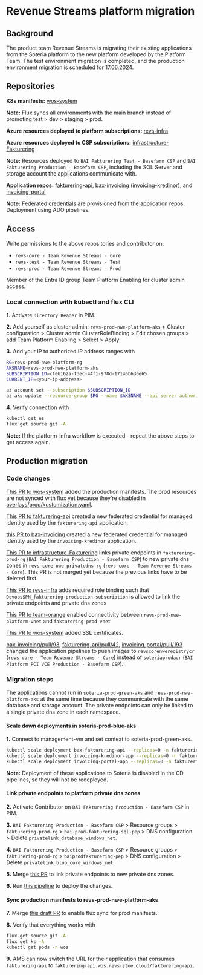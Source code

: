 # Revenue Streams platform migration

## Background

The product team Revenue Streams is migrating their existing applications from the Soteria platform to the new platform developed by the Platform Team. The test environment migration is completed, and the production environment migration is scheduled for 17.06.2024.

## Repositories

**K8s manifests:** [wos-system](https://github.com/techcloud0/wos-system)

**Note:** Flux syncs all environments with the main branch instead of promoting test > dev > staging > prod.

**Azure resources deployed to platform subscriptions:** [revs-infra](https://github.com/techcloud0/revs-infra)

**Azure resources deployed to CSP subscriptions:** [infrastructure-Fakturering](https://dev.azure.com/techcloud0/Fakturering/_git/infrastructure-Fakturering)

**Note:** Resources deployed to `BAI Fakturering Test - Basefarm CSP` and `BAI Fakturering Production - Basefarm CSP`, including the SQL Server and storage account the applications communicate with.

**Application repos:** [fakturering-api](https://github.com/techcloud0/fakturering-api), [bax-invoicing (invoicing-kredinor)](https://github.com/techcloud0/bax-invoicing), and [invoicing-portal](https://github.com/techcloud0/invoicing-portal)

**Note:** Federated credentials are provisioned from the application repos. Deployment using ADO pipelines.

## Access

Write permissions to the above repositories and contributor on:

* `revs-core - Team Revenue Streams - Core`
* `revs-test - Team Revenue Streams - Test`
* `revs-prod - Team Revenue Streams - Prod`

Member of the Entra ID group Team Platform Enabling for cluster admin access.

### Local connection with kubectl and flux CLI

**1.** Activate `Directory Reader` in PIM.

**2.** Add yourself as cluster admin: `revs-prod-nwe-platform-aks` > Cluster configuration > Cluster admin ClusterRoleBinding > Edit chosen groups > add Team Platform Enabling > Select > Apply

**3.** Add your IP to authorized IP address ranges with

```bash
RG=revs-prod-nwe-platform-rg
AKSNAME=revs-prod-nwe-platform-aks
SUBSCRIPTION_ID=cfeb162a-f3ec-44f1-978d-17146b636e65
CURRENT_IP=<your-ip-address>

az account set --subscription $SUBSCRIPTION_ID
az aks update --resource-group $RG --name $AKSNAME --api-server-authorized-ip-ranges $CURRENT_IP,4.246.50.40/29,62.101.211.129/32,4.236.252.184/29,62.101.221.46/32,62.101.231.100/32
```

**4.** Verify connection with

```bash
kubectl get ns
flux get source git -A
```

**Note:** If the platform-infra workflow is executed - repeat the above steps to get access again.

## Production migration

### Code changes

[This PR to wos-system](https://github.com/techcloud0/wos-system/pull/19) added the production manifests. The prod resources are not synced with flux yet because they're disabled in [overlays/prod/kustomization.yaml](https://github.com/techcloud0/wos-system/pull/28).

[This PR to fakturering-api](https://github.com/techcloud0/fakturering-api/pull/43) created a new federated credential for managed identity used by the `fakturering-api` application.

[this PR to bax-invoicing](https://github.com/techcloud0/bax-invoicing/pull/92) created a new federated credential for managed identity used by the `invoicing-kredinor` application.

[This PR to infrastructure-Fakturering](https://dev.azure.com/techcloud0/Fakturering/_git/infrastructure-Fakturering/pullrequest/784) links private endpoints in `fakturering-prod-rg` (`BAI Fakturering Production - Basefarm CSP`) to new private dns zones in `revs-core-nwe-privatedns-rg` (`revs-core - Team Revenue Streams - Core`). This PR is not merged yet because the previous links have to be deleted first.

[This PR to revs-infra](https://github.com/techcloud0/revs-infra/pull/19) adds required role binding such that `DevopsSPN_fakturering-production-subscription` is allowed to link the private endpoints and private dns zones

[This PR to team-orange](https://github.com/techcloud0/team-orange/pull/439) enabled connectivity between `revs-prod-nwe-platform-vnet` and `fakturering-prod-vnet`

[This PR to wos-system](https://github.com/techcloud0/wos-system/pull/26) added SSL certificates.

[bax-invoicing/pull/93](https://github.com/techcloud0/bax-invoicing/pull/93), [fakturering-api/pull/42](https://github.com/techcloud0/fakturering-api/pull/42), [invoicing-portal/pull/193](https://github.com/techcloud0/invoicing-portal/pull/193) changed the application pipelines to push images to `revscorenweregistrycr` (`revs-core - Team Revenue Streams - Core`) instead of `soteriaprodacr` (`BAI Platform PCI VCE Production - Basefarm CSP`).

### Migration steps

The applications cannot run in `soteria-prod-green-aks` and `revs-prod-nwe-platform-aks` at the same time because they communicate with the same database and storage account. The private endpoints can only be linked to a single private dns zone in each namespace.

#### Scale down deployments in soteria-prod-blue-aks

**1.** Connect to management-vm and set context to soteria-prod-green-aks.

```bash
kubectl scale deployment bax-fakturering-api --replicas=0 -n fakturering
kubectl scale deployment invoicing-kredinor-app --replicas=0 -n fakturering
kubectl scale deployment invoicing-portal-app --replicas=0 -n fakturering
```

**Note:** Deployment of these applications to Soteria is disabled in the CD pipelines, so they will not be redeployed.

#### Link private endpoints to platform private dns zones

**2.** Activate Contributor on `BAI Fakturering Production - Basefarm CSP` in PIM.

**3.** `BAI Fakturering Production - Basefarm CSP` > Resource groups > `fakturering-prod-rg` > `bai-prod-fakturering-sql-pep` > DNS configuration > Delete `privatelink_database_windows_net`.

**4.** `BAI Fakturering Production - Basefarm CSP` > Resource groups > `fakturering-prod-rg` > `baiprodfakturering-pep` > DNS configuration > Delete `privatelink_blob_core_windows_net`.

**5.** Merge [this PR](https://dev.azure.com/techcloud0/Fakturering/_git/infrastructure-Fakturering/pullrequest/784) to link private endpoints to new private dns zones.

**6.** Run [this pipeline](https://dev.azure.com/techcloud0/Fakturering/_build?definitionId=79) to deploy the changes.

#### Sync production manifests to revs-prod-nwe-platform-aks

**7.** Merge [this draft PR](https://github.com/techcloud0/wos-system/pull/28) to enable flux sync for prod manifests.

**8.** Verify that everything works with

```bash
flux get source git -A
flux get ks -A
kubectl get pods -n wos
```

**9.** AMS can now switch the URL for their application that consumes `fakturering-api` to `fakturering-api.wos.revs-stoe.cloud/fakturering-api`.
